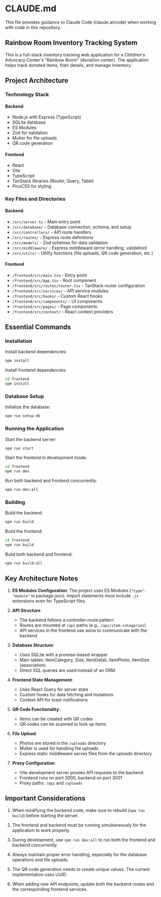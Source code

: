# CLAUDE.md

This file provides guidance to Claude Code (claude.ai/code) when working with code in this repository.

## Rainbow Room Inventory Tracking System

This is a full-stack inventory tracking web application for a Children's Advocacy Center's "Rainbow Room" (donation center). The application helps track donated items, their details, and manage inventory.

## Project Architecture

### Technology Stack

#### Backend
- Node.js with Express (TypeScript)
- SQLite database
- ES Modules
- Zod for validation
- Multer for file uploads
- QR code generation

#### Frontend
- React 
- Vite
- TypeScript
- TanStack libraries (Router, Query, Table)
- PicoCSS for styling

### Key Files and Directories

#### Backend
- `/src/server.ts` - Main entry point
- `/src/database/` - Database connection, schema, and setup
- `/src/controllers/` - API route handlers
- `/src/routes/` - Express route definitions
- `/src/models/` - Zod schemas for data validation
- `/src/middleware/` - Express middleware (error handling, validation)
- `/src/utils/` - Utility functions (file uploads, QR code generation, etc.)

#### Frontend
- `/frontend/src/main.tsx` - Entry point
- `/frontend/src/App.tsx` - Root component
- `/frontend/src/routes/router.tsx` - TanStack router configuration
- `/frontend/src/services/` - API service modules
- `/frontend/src/hooks/` - Custom React hooks
- `/frontend/src/components/` - UI components
- `/frontend/src/pages/` - Page components
- `/frontend/src/context/` - React context providers

## Essential Commands

### Installation

Install backend dependencies:
```bash
npm install
```

Install frontend dependencies:
```bash
cd frontend
npm install
```

### Database Setup

Initialize the database:
```bash
npm run setup-db
```

### Running the Application

Start the backend server:
```bash
npm run start
```

Start the frontend in development mode:
```bash
cd frontend
npm run dev
```

Run both backend and frontend concurrently:
```bash
npm run dev:all
```

### Building

Build the backend:
```bash
npm run build
```

Build the frontend:
```bash
cd frontend
npm run build
```

Build both backend and frontend:
```bash
npm run build:all
```

## Key Architecture Notes

1. **ES Modules Configuration**: The project uses ES Modules (`"type": "module"` in package.json). Import statements must include `.js` extensions even for TypeScript files.

2. **API Structure**: 
   - The backend follows a controller-route pattern
   - Routes are mounted at `/api` paths (e.g., `/api/item-categories`)
   - API services in the frontend use axios to communicate with the backend

3. **Database Structure**:
   - Uses SQLite with a promise-based wrapper
   - Main tables: ItemCategory, Size, ItemDetail, ItemPhoto, ItemSize (association)
   - Direct SQL queries are used instead of an ORM

4. **Frontend State Management**:
   - Uses React Query for server state
   - Custom hooks for data fetching and mutations
   - Context API for toast notifications

5. **QR Code Functionality**:
   - Items can be created with QR codes
   - QR codes can be scanned to look up items

6. **File Upload**:
   - Photos are stored in the `/uploads` directory
   - Multer is used for handling file uploads
   - Express static middleware serves files from the uploads directory

7. **Proxy Configuration**:
   - Vite development server proxies API requests to the backend
   - Frontend runs on port 3000, backend on port 3001
   - Proxy paths: `/api` and `/uploads`

## Important Considerations

1. When modifying the backend code, make sure to rebuild (`npm run build`) before starting the server.

2. The frontend and backend must be running simultaneously for the application to work properly.

3. During development, use `npm run dev:all` to run both the frontend and backend concurrently.

4. Always maintain proper error handling, especially for the database operations and file uploads.

5. The QR code generation needs to create unique values. The current implementation uses UUID.

6. When adding new API endpoints, update both the backend routes and the corresponding frontend services.